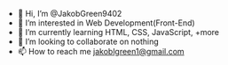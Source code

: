 - 👋 Hi, I’m @JakobGreen9402
- 👀 I’m interested in Web Development(Front-End)
- 🌱 I’m currently learning HTML, CSS, JavaScript, +more 
- 💞️ I’m looking to collaborate on nothing
- 📫 How to reach me jakoblgreen1@gmail.com

<!---
JakobGreen9402/JakobGreen9402 is a ✨ special ✨ repository because its `README.md` (this file) appears on your GitHub profile.
You can click the Preview link to take a look at your changes.
--->
